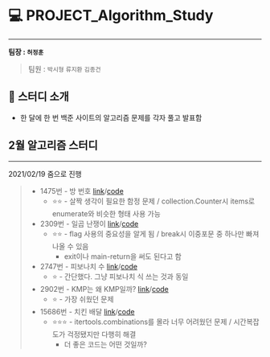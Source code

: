 # 💻 PROJECT_Algorithm_Study
---

**팀장 : `허정훈`**

> 팀원 : `박시형` `류지환` `김종건`

</div>


## 🎯 스터디 소개
- 한 달에 한 번 백준 사이트의 알고리즘 문제를 각자 풀고 발표함

## 2월 알고리즘 스터디
---
2021/02/19 줌으로 진행

> * 1475번 - 방 번호 [link](https://www.acmicpc.net/problem/1475)/[code](https://github.com/herjh0405/PROJECT_Algorithm_Study/blob/main/202102/1475.%EB%B0%A9%20%EB%B2%88%ED%98%B8.ipynb)
>   * ⭐⭐ - 살짝 생각이 필요한 함정 문제 / collection.Counter시 items로 enumerate와 비슷한 형태 사용 가능
> * 2309번 - 일곱 난쟁이 [link](https://www.acmicpc.net/problem/2309)/[code](https://github.com/herjh0405/PROJECT_Algorithm_Study/blob/main/202102/2309.%EC%9D%BC%EA%B3%B1%20%EB%82%9C%EC%9F%81%EC%9D%B4.ipynb)
>   * ⭐⭐ - flag 사용의 중요성을 알게 됨 / break시 이중포문 중 하나만 빠져나올 수 있음
>     - exit이나 main-return을 써도 된다고 함
> * 2747번 - 피보나치 수 [link](https://www.acmicpc.net/problem/2747)/[code](https://github.com/herjh0405/PROJECT_Algorithm_Study/blob/main/202102/2747.%ED%94%BC%EB%B3%B4%EB%82%98%EC%B9%98%20%EC%88%98.ipynb)
>   * ⭐ - 간단했다. 그냥 피보나치 식 쓰는 것과 동일
> * 2902번 - KMP는 왜 KMP일까? [link](https://www.acmicpc.net/problem/2902)/[code](https://github.com/herjh0405/PROJECT_Algorithm_Study/blob/main/202102/2902.KMP%EB%8A%94%20%EC%99%9C%20KMP%EC%9D%BC%EA%B9%8C.ipynb)
>   * ⭐ - 가장 쉬웠던 문제
> * 15686번 - 	치킨 배달 [link](https://www.acmicpc.net/problem/15686)/[code](https://github.com/herjh0405/PROJECT_Algorithm_Study/blob/main/202102/15686.%EC%B9%98%ED%82%A8%20%EB%B0%B0%EB%8B%AC.ipynb)
>   * ⭐⭐⭐ - itertools.combinations를 몰라 너무 어려웠던 문제 / 시간복잡도가 걱정됐지만 다행히 해결
>     - 더 좋은 코드는 어떤 것일까?
